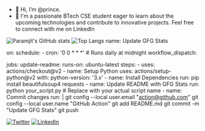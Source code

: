 - 👋 Hi, I’m @prince. 
- 👀 
  I'm a passionate BTech CSE student eager to learn about the upcoming technologies and contribute to innovative projects. Feel free to connect with me on LinkedIn
<!---
param20h/param20h is a ✨ special ✨ repository because its `README.md` (this file) appears on your GitHub profile.
You can click the Preview link to take a look at your changes.
--->
![Paramjit's GitHub stats](https://github-readme-stats.vercel.app/api?username=param20h&show_icons=true&theme=radical)
![Top Langs](https://github-readme-stats.vercel.app/api/top-langs/?username=param20h&layout=compact)
name: Update GFG Stats

on:
  schedule:
    - cron: '0 0 * * *'  # Runs daily at midnight
  workflow_dispatch:

jobs:
  update-readme:
    runs-on: ubuntu-latest
    steps:
      - uses: actions/checkout@v2
      - name: Setup Python
        uses: actions/setup-python@v2
        with:
          python-version: '3.x'
      - name: Install Dependencies
        run: pip install beautifulsoup4 requests
      - name: Update README with GFG Stats
        run: python your_script.py  # Replace with your actual script name
      - name: Commit changes
        run: |
          git config --local user.email "action@github.com"
          git config --local user.name "GitHub Action"
          git add README.md
          git commit -m "Update GFG Stats"
          git push


[![Twitter](https://img.shields.io/twitter/follow/param20h?style=social)](https://twitter.com/param20h)
[![LinkedIn](https://img.shields.io/badge/-Paramjit%20Singh-blue?style=flat-square&logo=linkedin&logoColor=white&link=https://www.linkedin.com/in/param20h/)](https://www.linkedin.com/in/param20h/)
